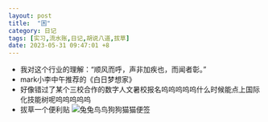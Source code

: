```yaml
---
layout: post
title:  "困"
category: 日记
tags: [实习,流水账,日记,胡说八道,拔草]
date: 2023-05-31 09:47:01 +8
---
```

- 我对这个行业的理解：“顺风而呼，声非加疾也，而闻者彰。”
- mark小李中午推荐的《白日梦想家》
- 好像错过了某个三校合作的数字人文暑校报名呜呜呜呜呜什么时候能点上国际化技能树呢呜呜呜呜呜
- 拔草一个便利贴 ![兔兔鸟鸟狗狗猫猫便签](https://i.hd-r.cn/c8a0586457f441c7aba131306eaba4cb.jpg)